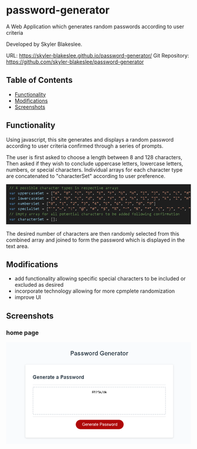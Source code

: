 
# password-generator

A Web Application which generates random passwords according to user criteria

Developed by Skyler Blakeslee.

URL: https://skyler-blakeslee.github.io/password-generator/
Git Repository: https://github.com/skyler-blakeslee/password-generator

## Table of Contents
- [Functionality](#functionality)
- [Modifications](#modifications)
- [Screenshots](#screenshots)


## Functionality

Using javascript, this site generates and displays a random password according to user criteria confirmed through a series of prompts.

The user is first asked to choose a length between 8 and 128 characters, Then asked if they wish to conclude uppercase letters, lowercase letters, numbers, or special characters. Individual arrays for each character type are concatenated to "characterSet" according to user preference. 

![character array image](./images/character-array-code.png)

The desired number of characters are then randomly selected from this combined array and joined to form the password which is displayed in the text area.

## Modifications

- add functionality allowing specific special characters to be included or excluded as desired
- incorporate technology allowing for more cpmplete randomization
- improve UI

## Screenshots

### home page
![home page image](./images/password-generator-home.png)